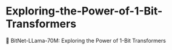 # Exploring-the-Power-of-1-Bit-Transformers
🚀 BitNet-LLama-70M: Exploring the Power of 1-Bit Transformers
